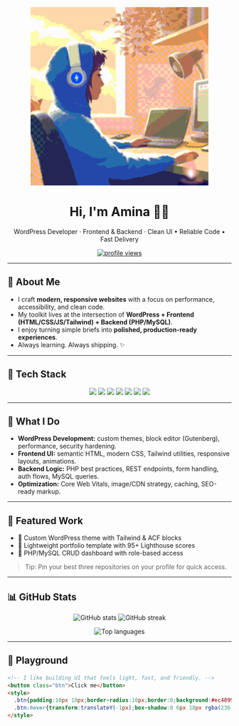 <!-- Profile README for aminaashfaq02 -->
<!-- Tip: If the banner ever stops loading, save the GIF locally as /assets/banner.gif and update the src below. -->

<p align="center">
  <img
    src="./girl-coder.gif"
    alt="Cyber / coder vibe animated banner"
    height="400px"
    />
</p>

<h1 align="center">Hi, I'm Amina 👩‍💻</h1>
<p align="center">
  WordPress Developer · Frontend & Backend · Clean UI • Reliable Code • Fast Delivery
</p>

<p align="center">
  <a href="https://github.com/aminaashfaq02">
    <img src="https://komarev.com/ghpvc/?username=aminaashfaq02&style=flat&color=ff69b4" alt="profile views"/>
  </a>
</p>

---

## 👋 About Me
- I craft **modern, responsive websites** with a focus on performance, accessibility, and clean code.
- My toolkit lives at the intersection of **WordPress + Frontend (HTML/CSS/JS/Tailwind) + Backend (PHP/MySQL)**.
- I enjoy turning simple briefs into **polished, production-ready experiences**.
- Always learning. Always shipping. ✨

---

## 🧰 Tech Stack
<p align="center">
  <img src="https://img.shields.io/badge/WordPress-21759B?style=for-the-badge&logo=wordpress&logoColor=white" />
  <img src="https://img.shields.io/badge/HTML5-E34F26?style=for-the-badge&logo=html5&logoColor=white" />
  <img src="https://img.shields.io/badge/CSS3-1572B6?style=for-the-badge&logo=css3&logoColor=white" />
  <img src="https://img.shields.io/badge/JavaScript-F7DF1E?style=for-the-badge&logo=javascript&logoColor=black" />
  <img src="https://img.shields.io/badge/Tailwind-38B2AC?style=for-the-badge&logo=tailwind-css&logoColor=white" />
  <img src="https://img.shields.io/badge/PHP-777BB4?style=for-the-badge&logo=php&logoColor=white" />
  <img src="https://img.shields.io/badge/MySQL-005C84?style=for-the-badge&logo=mysql&logoColor=white" />
</p>

---

## 🌟 What I Do
- **WordPress Development:** custom themes, block editor (Gutenberg), performance, security hardening.
- **Frontend UI:** semantic HTML, modern CSS, Tailwind utilities, responsive layouts, animations.
- **Backend Logic:** PHP best practices, REST endpoints, form handling, auth flows, MySQL queries.
- **Optimization:** Core Web Vitals, image/CDN strategy, caching, SEO-ready markup.

---

## 📌 Featured Work
<!-- Replace these bullet points with real repos once pinned -->
- 🔹 Custom WordPress theme with Tailwind & ACF blocks  
- 🔹 Lightweight portfolio template with 95+ Lighthouse scores  
- 🔹 PHP/MySQL CRUD dashboard with role-based access  

> Tip: Pin your best three repositories on your profile for quick access.

---

## 📊 GitHub Stats
<p align="center">
  <img src="https://github-readme-stats.vercel.app/api?username=aminaashfaq02&show_icons=true&theme=radical&hide_border=true" height="165" alt="GitHub stats"/>
  <img src="https://github-readme-streak-stats.herokuapp.com/?user=aminaashfaq02&theme=radical&hide_border=true" height="165" alt="GitHub streak"/>
</p>
<p align="center">
  <img src="https://github-readme-stats.vercel.app/api/top-langs/?username=aminaashfaq02&layout=compact&theme=radical&hide_border=true" height="140" alt="Top languages"/>
</p>

---

## 🧪 Playground
```html
<!-- I like building UI that feels light, fast, and friendly. -->
<button class="btn">Click me</button>
<style>
  .btn{padding:10px 18px;border-radius:10px;border:0;background:#ec4899;color:#fff;font-weight:600}
  .btn:hover{transform:translateY(-1px);box-shadow:0 6px 18px rgba(236,72,153,.35)}
</style>
